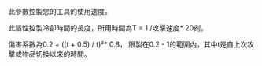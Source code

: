此參數控製您的工具的使用速度。

此屬性控製冷卻時間的長度，所用時間為T = 1 /攻擊速度* 20刻。

傷害系數為0.2 + ((t + 0.5) / t)²* 0.8， 限製在0.2 - 1的範圍內，其中t是自上次攻擊或物品切換以來的時間。
